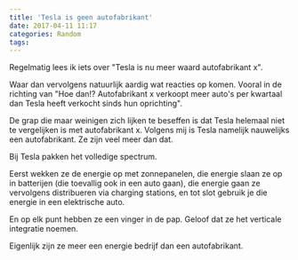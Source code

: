 ```yaml
---
title: 'Tesla is geen autofabrikant'
date: 2017-04-11 11:17
categories: Random
tags: 
---
```


Regelmatig lees ik iets over "Tesla is nu meer waard autofabrikant x". 

Waar dan vervolgens natuurlijk aardig wat reacties op komen. Vooral in de richting van "Hoe dan!? Autofabrikant x verkoopt meer auto's per kwartaal dan Tesla heeft verkocht sinds hun oprichting".

De grap die maar weinigen zich lijken te beseffen is dat Tesla helemaal niet te vergelijken is met autofabrikant x. Volgens mij is Tesla namelijk nauwelijks een autofabrikant. Ze zijn veel meer dan dat.

Bij Tesla pakken het volledige spectrum.

Eerst wekken ze de energie op met zonnepanelen, die energie slaan ze op in batterijen (die toevallig ook in een auto gaan), die energie gaan ze vervolgens distribueren via charging stations, en tot slot gebruik je die energie in een elektrische auto.

En op elk punt hebben ze een vinger in de pap. Geloof dat ze het verticale integratie noemen.

Eigenlijk zijn ze meer een energie bedrijf dan een autofabrikant.